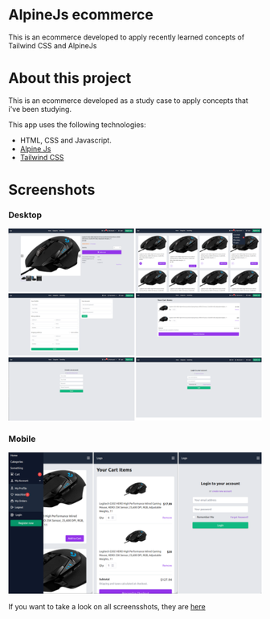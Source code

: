 # AlpineJs ecommerce

This is an ecommerce developed to apply recently learned concepts of Tailwind CSS and AlpineJs

# About this project

This is an ecommerce developed as a study case to apply concepts that i've been studying.

This app uses the following technologies:

- HTML, CSS and Javascript.
- [Alpine Js](https://alpinejs.dev/)
- [Tailwind CSS](https://tailwindcss.com/)

# Screenshots

### Desktop

![Preview-Screens](https://github.com/michael-pessoni/alpinejs-tailwind-ecommerce/blob/master/img/screenshots_desktop.png)

### Mobile

![Preview-Screens-Mobile](https://github.com/michael-pessoni/alpinejs-tailwind-ecommerce/blob/master/img/screenshots_mobile.png)


If you want to take a look on all screensshots, they are [here](https://github.com/michael-pessoni/alpinejs-tailwind-ecommerce/tree/master/img)

